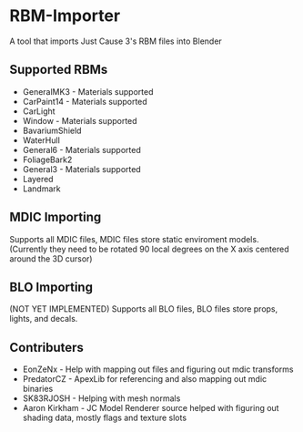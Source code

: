 # RBM-Importer
A tool that imports Just Cause 3's RBM files into Blender
## Supported RBMs
- GeneralMK3 - Materials supported
- CarPaint14 - Materials supported
- CarLight
- Window - Materials supported
- BavariumShield
- WaterHull
- General6 - Materials supported
- FoliageBark2
- General3 - Materials supported
- Layered
- Landmark
## MDIC Importing
Supports all MDIC files, MDIC files store static enviroment models. (Currently they need to be rotated 90 local degrees on the X axis centered around the 3D cursor)
## BLO Importing
(NOT YET IMPLEMENTED)
Supports all BLO files, BLO files store props, lights, and decals.
## Contributers
- EonZeNx - Help with mapping out files and figuring out mdic transforms
- PredatorCZ - ApexLib for referencing and also mapping out mdic binaries
- SK83RJOSH - Helping with mesh normals
- Aaron Kirkham - JC Model Renderer source helped with figuring out shading data, mostly flags and texture slots
